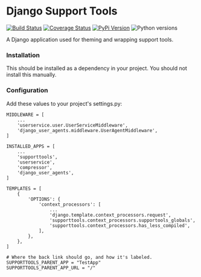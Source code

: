 # Django Support Tools

[![Build Status](https://github.com/uw-it-aca/django-supporttools/workflows/tests/badge.svg)](https://github.com/uw-it-aca/django-supporttools/actions)
[![Coverage Status](https://coveralls.io/repos/github/uw-it-aca/django-supporttools/badge.svg?branch=main)](https://coveralls.io/github/uw-it-aca/django-supporttools?branch=main)
[![PyPi Version](https://img.shields.io/pypi/v/django-supporttools.svg)](https://pypi.python.org/pypi/django-supporttools)
![Python versions](https://img.shields.io/badge/python-3.10-blue.svg)


A Django application used for theming and wrapping support tools.

### Installation

This should be installed as a dependency in your project.  You should not install this manually.

### Configuration

Add these values to your project's settings.py:

```
MIDDLEWARE = [
    ...
    'userservice.user.UserServiceMiddleware',
    'django_user_agents.middleware.UserAgentMiddleware',
]

INSTALLED_APPS = [
    ...
    'supporttools',
    'userservice',
    'compressor',
    'django_user_agents',
]

TEMPLATES = [
    {
        'OPTIONS': {
            'context_processors': [
                ...
                'django.template.context_processors.request',
                'supporttools.context_processors.supportools_globals',
                'supporttools.context_processors.has_less_compiled',
            ],
        },
    },
]

# Where the back link should go, and how it's labeled.
SUPPORTTOOLS_PARENT_APP = "TestApp"
SUPPORTTOOLS_PARENT_APP_URL = "/"
```
